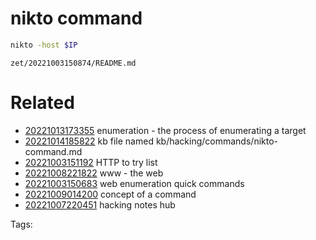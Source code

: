 # nikto command
```bash
nikto -host $IP
```

` zet/20221003150874/README.md `

# Related

- [20221013173355](/zet/20221013173355/README.md) enumeration - the process of enumerating a target
- [20221014185822](/zet/20221014185822/README.md) kb file named kb/hacking/commands/nikto-command.md
- [20221003151192](/zet/20221003151192/README.md) HTTP to try list
- [20221008221822](/zet/20221008221822/README.md) www - the web
- [20221003150683](/zet/20221003150683/README.md) web enumeration quick commands
- [20221009014200](/zet/20221009014200/README.md) concept of a command
- [20221007220451](/zet/20221007220451/README.md) hacking notes hub

Tags:

    
